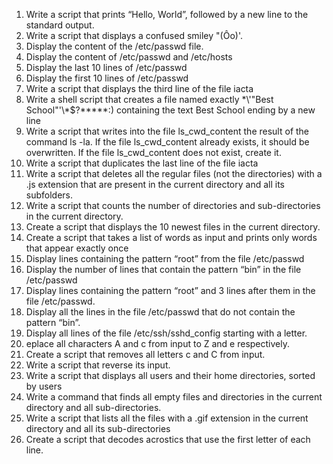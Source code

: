 1. Write a script that prints “Hello, World”, followed by a new line to the standard output.
2. Write a script that displays a confused smiley "(Ôo)'.
3. Display the content of the /etc/passwd file.
4. Display the content of /etc/passwd and /etc/hosts
5. Display the last 10 lines of /etc/passwd
6. Display the first 10 lines of /etc/passwd
7. Write a script that displays the third line of the file iacta
8. Write a shell script that creates a file named exactly \*\\'"Best School"\'\\*$\?\*\*\*\*\*:) containing the text Best School ending by a new line
9. Write a script that writes into the file ls_cwd_content the result of the command ls -la. If the file ls_cwd_content already exists, it should be overwritten. If the file ls_cwd_content does not exist, create it.
10. Write a script that duplicates the last line of the file iacta
11. Write a script that deletes all the regular files (not the directories) with a .js extension that are present in the current directory and all its subfolders.
12. Write a script that counts the number of directories and sub-directories in the current directory.
13. Create a script that displays the 10 newest files in the current directory.
14. Create a script that takes a list of words as input and prints only words that appear exactly once
15. Display lines containing the pattern “root” from the file /etc/passwd
16. Display the number of lines that contain the pattern “bin” in the file /etc/passwd
17. Display lines containing the pattern “root” and 3 lines after them in the file /etc/passwd.
18. Display all the lines in the file /etc/passwd that do not contain the pattern “bin”.
19. Display all lines of the file /etc/ssh/sshd_config starting with a letter.
20. eplace all characters A and c from input to Z and e respectively.
21. Create a script that removes all letters c and C from input.
22. Write a script that reverse its input.
23. Write a script that displays all users and their home directories, sorted by users
24. Write a command that finds all empty files and directories in the current directory and all sub-directories.
25. Write a script that lists all the files with a .gif extension in the current directory and all its sub-directories
26. Create a script that decodes acrostics that use the first letter of each line.  

